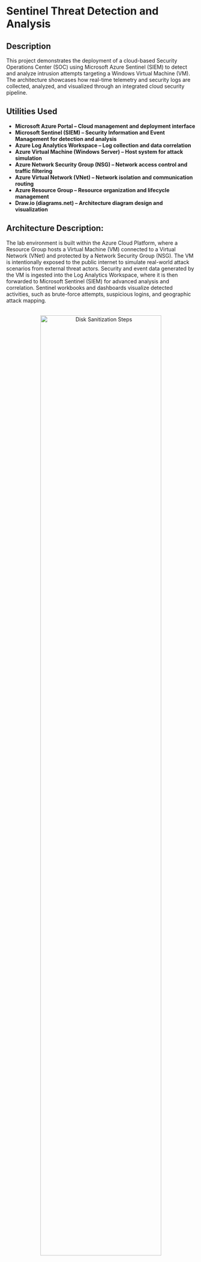 # Sentinel Threat Detection and Analysis




<h2>Description</h2>
This project demonstrates the deployment of a cloud-based Security Operations Center (SOC) using Microsoft Azure Sentinel (SIEM) to detect and analyze intrusion attempts targeting a Windows Virtual Machine (VM). The architecture showcases how real-time telemetry and security logs are collected, analyzed, and visualized through an integrated cloud security pipeline.


<h2>Utilities Used</h2>

- <b>Microsoft Azure Portal – Cloud management and deployment interface</b> 
- <b>Microsoft Sentinel (SIEM) – Security Information and Event Management for detection and analysis</b>
- <b>Azure Log Analytics Workspace – Log collection and data correlation</b>
- <b>Azure Virtual Machine (Windows Server) – Host system for attack simulation</b>
- <b>Azure Network Security Group (NSG) – Network access control and traffic filtering</b>
- <b>Azure Virtual Network (VNet) – Network isolation and communication routing</b>
- <b>Azure Resource Group – Resource organization and lifecycle management</b>
- <b>Draw.io (diagrams.net) – Architecture diagram design and visualization</b>




<h2>Architecture Description:</h2>

<p align="left">
The lab environment is built within the Azure Cloud Platform, where a Resource Group hosts a Virtual Machine (VM) connected to a Virtual Network (VNet) and protected by a Network Security Group (NSG). The VM is intentionally exposed to the public internet to simulate real-world attack scenarios from external threat actors. Security and event data generated by the VM is ingested into the Log Analytics Workspace, where it is then forwarded to Microsoft Sentinel (SIEM) for advanced analysis and correlation. Sentinel workbooks and dashboards visualize detected activities, such as brute-force attempts, suspicious logins, and geographic attack mapping.

<p align="center"> 
  
<br/>
<img src="https://i.imgur.com/K979mXd.png"height="80%" width="80%" alt="Disk Sanitization Steps"/>
<br />
<br />
<h2>Key Components:</h2>

- <b>Azure Resource Group – Centralized container for managing cloud assets</b> 
- <b>Virtual Machine (VM) – Simulated endpoint targeted by attackers</b>
- <b>Network Security Group (NSG) – Defines inbound and outbound traffic rules</b>
- <b>Log Analytics Workspace – Collects and normalizes security logs</b>
- <b>Microsoft Sentinel (SIEM) – Performs detection, analysis, and visualization of attack data</b>
- <b>Attack Map Dashboard – Displays live intrusion attempts based on geolocation data</b>

<h2>Outcomes:</h2>

- <b>Successfully detected and visualized external brute-force and network intrusion attempts</b> 
- <b>Gained hands-on experience configuring Azure Sentinel, Log Analytics, and NSG rules</b>
- <b>Demonstrated understanding of SIEM operations, cloud security architecture, and incident analysis</b>
  
<h2>Lab:</h2>

- <b>Network Security Group (NSG) Exposure Configuration</b>

<p align="left"> 
In this stage of the project, I modified the Azure Network Security Group (NSG) to simulate a high-risk network exposure. I deleted the original RDP (3389) inbound rule and created a new rule named “Danger_AllowAnyCustomInbound”, configured to allow unrestricted inbound traffic from any source and any port.

This intentional misconfiguration was designed to mimic a real-world vulnerability, allowing potential external access to the virtual machine through the public internet. The objective was to test how Microsoft Sentinel and the Log Analytics Workspace detect, log, and visualize these suspicious or unauthorized connections in a Security Operations Center (SOC) environment.

By temporarily creating this rule, I was able to demonstrate how insecure configurations can be quickly identified through alerting and analytics tools within Azure’s security ecosystem.

<p align="center"> 

<img src="https://i.imgur.com/8yF0Bxz.png" height="80%" width="80%" alt="Disk Sanitization Steps"/>
<br />
<br />
<img src="https://i.imgur.com/6y57hAZ.png" height="80%" width="80%" alt="Disk Sanitization Steps"/>
<br />
<br />
<img src="https://i.imgur.com/U2NzW1j.png" height="80%" width="80%" alt="Disk Sanitization Steps"/>
<br />
<br />
<img src="https://i.imgur.com/uPb6IRP.png" height="80%" width="80%" alt="Disk Sanitization Steps"/>
<br />
<br />

- <b>Virtual Machine Configuration</b>

<p align="left"> 
Named the Azure Virtual Machine (CORP-CTNET-EAST-1), a honeypot, intentionally designed to attract cyber attackers. It mimics real targets, such as servers, applications, or networks, but is isolated and monitored to record attacker behavior, techniques, and tools.

The main purpose of a honeypot is to detect, study, and analyze malicious activity without risking real assets. Security teams use honeypots to gain insights into new attack patterns, improve intrusion detection systems, and strengthen overall defensive strategies.

<p align="center"> 
<img src="https://i.imgur.com/nNR0WH8.png" height="80%" width="80%" alt="Disk Sanitization Steps"/>
<br />
<br />
<p align="left"> 
I tested connectivity to the virtual machine by connecting via RDP and then configured the firewall rules within the VM to allow the necessary traffic. (windows defender = off)
<p align="center"> 
<img src="https://i.imgur.com/Fxq2yRu.png" height="80%" width="80%" alt="Disk Sanitization Steps"/>
<br />
<br />
<img src="https://i.imgur.com/5yL189C.png" height="80%" width="80%" alt="Disk Sanitization Steps"/>
<br />
<br />
<p align="left"> 
To verify logging and detection, I attempted a failed login using a bogus username (employee) and then examined Windows Event Viewer. The Event Viewer contained the expected failed authentication entries (timestamps, source IP, and failure reason), confirming that local auditing captured unsuccessful logon attempts for monitoring and incident response validation.
<p align="center"> 
<img src="https://i.imgur.com/fgAMYGU.png" height="80%" width="80%" alt="Disk Sanitization Steps"/>
<br />
<p align="left"> 
I then opened Windows Event Viewer and filtered the Security logs using Event ID 4625 as the search criterion, limiting the results to only failed logon events. This confirmed that unsuccessful login attempts were accurately recorded and traceable for audit and incident response purposes.
 - Source: Security (generated by the Local Security Authority Subsystem Service — LSASS)

Event ID: 4625

Category: Logon/Logoff

Meaning: An account failed to log on

Common reasons:

Wrong username or password

Disabled account

Locked-out account

Logon type not allowed (e.g., RDP disabled for that user)
<p align="center"> 
<img src="https://i.imgur.com/dkJc5xm.png" height="80%" width="80%" alt="Disk Sanitization Steps"/>
<br />
<p align="left"> 
Limiting the results to only failed logon events. This confirmed that unsuccessful login attempts were accurately recorded and traceable for audit and incident response purposes.
<p align="center"> 
<img src="https://i.imgur.com/XYCV2WG.png" height="80%" width="80%" alt="Disk Sanitization Steps"/>
<br />
<br />

- <b>Log Analytics Workspace</b>
<p align="left"> 
Configured an Azure Log Analytics Workspace to centralize and analyze log data from virtual machines, enabling event correlation, security monitoring, and real-time alerting using KQL queries.








<h2>Summary</h2>








